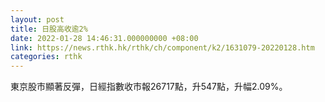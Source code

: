 ```yaml
---
layout: post
title: 日股高收逾2%
date: 2022-01-28 14:46:31.000000000 +08:00
link: https://news.rthk.hk/rthk/ch/component/k2/1631079-20220128.htm
categories: rthk
---
```


東京股市顯著反彈，日經指數收市報26717點，升547點，升幅2.09%。
